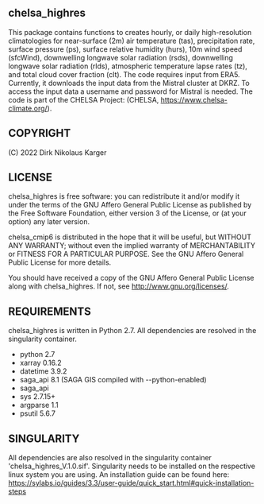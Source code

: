 chelsa_highres
-----------
This package contains functions to creates hourly, or daily high-resolution 
climatologies for near-surface (2m) air temperature (tas), precipitation rate,
surface pressure (ps), surface relative humidity (hurs), 10m wind speed (sfcWind),
downwelling longwave solar radiation (rsds), downwelling longwave solar radiation (rlds),
atmospheric temperature lapse rates (tz), and total cloud cover fraction (clt). 
The code requires input from ERA5. Currently, it downloads the input data from the Mistral
cluster at DKRZ. To access the input data a username and password for Mistral is needed.
The code is part of the CHELSA Project: (CHELSA, <https://www.chelsa-climate.org/>).



COPYRIGHT
---------
(C) 2022 Dirk Nikolaus Karger



LICENSE
-------
chelsa_highres is free software: you can redistribute it and/or modify it under
the terms of the GNU Affero General Public License as published by the
Free Software Foundation, either version 3 of the License, or
(at your option) any later version.

chelsa_cmip6 is distributed in the hope that it will be useful,
but WITHOUT ANY WARRANTY; without even the implied warranty of
MERCHANTABILITY or FITNESS FOR A PARTICULAR PURPOSE. See the
GNU Affero General Public License for more details.

You should have received a copy of the GNU Affero General Public License
along with chelsa_highres. If not, see <http://www.gnu.org/licenses/>.



REQUIREMENTS
------------
chelsa_highres is written in Python 2.7. 
All dependencies are resolved in the singularity container.
- python 2.7
- xarray 0.16.2
- datetime 3.9.2
- saga_api 8.1 (SAGA GIS compiled with --python-enabled)
- saga_api
- sys 2.7.15+
- argparse 1.1
- psutil 5.6.7



SINGULARITY
------------
All dependencies are also resolved in the singularity container 'chelsa_highres_V.1.0.sif'. Singularity needs to be installed on the respective linux system you are using. 
An installation guide can be found here: https://sylabs.io/guides/3.3/user-guide/quick_start.html#quick-installation-steps
